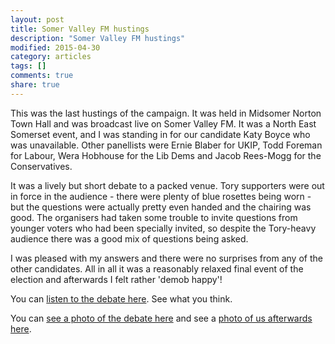 ```yaml
---
layout: post
title: Somer Valley FM hustings
description: "Somer Valley FM hustings"
modified: 2015-04-30
category: articles
tags: []
comments: true
share: true
---
```


This was the last hustings of the campaign. It was held in Midsomer Norton Town Hall
and was broadcast live on Somer Valley FM. It was a North East Somerset event, and I
was standing in for our candidate Katy Boyce who was unavailable. Other panellists
were Ernie Blaber for UKIP, Todd Foreman for Labour, Wera Hobhouse for the Lib Dems
and Jacob Rees-Mogg for the Conservatives.

It was a lively but short debate to a packed venue. Tory supporters were out in force
in the audience - there were plenty of blue rosettes being worn - but the questions
were actually pretty even handed and the chairing was good. The organisers had taken
some trouble to invite questions from younger voters who had been specially invited,
so despite the Tory-heavy audience there was a good mix of questions being asked.

I was pleased with my answers and there were no surprises from any of the other
candidates. All in all it was a reasonably relaxed final event of the election and
afterwards I felt rather 'demob happy'!

You can <a href="http://www.podcasts.canstream.co.uk/svalley/index.php?cat=OutsideBroadcast&cal=2015-05">
listen to the debate here</a>. See what you think.

You can <a href="https://flic.kr/p/smJyyw">see a photo of the debate here</a> and see
a <a href="https://flic.kr/p/soZA6H">photo of us afterwards here</a>.










